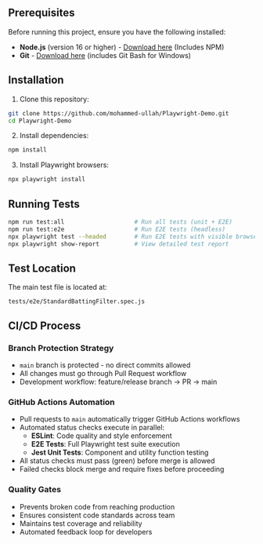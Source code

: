 ## Prerequisites

Before running this project, ensure you have the following installed:

- **Node.js** (version 16 or higher) - [Download here](https://nodejs.org/en/download) (Includes NPM)
- **Git** - [Download here](https://git-scm.com/downloads) (includes Git Bash for Windows)

## Installation

1. Clone this repository:
```bash
git clone https://github.com/mohammed-ullah/Playwright-Demo.git
cd Playwright-Demo
```

2. Install dependencies:
```bash
npm install
```

3. Install Playwright browsers:
```bash
npx playwright install
```

## Running Tests

```bash
npm run test:all                    # Run all tests (unit + E2E)
npm run test:e2e                    # Run E2E tests (headless)
npx playwright test --headed        # Run E2E tests with visible browser
npx playwright show-report          # View detailed test report
```

## Test Location

The main test file is located at:
```
tests/e2e/StandardBattingFilter.spec.js
```

## CI/CD Process

### Branch Protection Strategy
- `main` branch is protected - no direct commits allowed
- All changes must go through Pull Request workflow
- Development workflow: feature/release branch → PR → main

### GitHub Actions Automation
- Pull requests to `main` automatically trigger GitHub Actions workflows
- Automated status checks execute in parallel:
  - **ESLint**: Code quality and style enforcement
  - **E2E Tests**: Full Playwright test suite execution
  - **Jest Unit Tests**: Component and utility function testing
- All status checks must pass (green) before merge is allowed
- Failed checks block merge and require fixes before proceeding

### Quality Gates
- Prevents broken code from reaching production
- Ensures consistent code standards across team
- Maintains test coverage and reliability
- Automated feedback loop for developers
